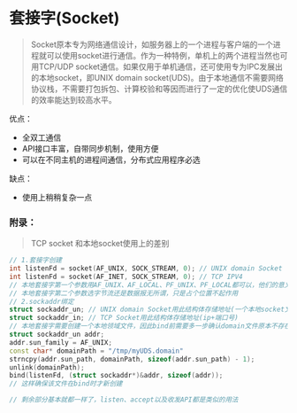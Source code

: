 # 套接字(Socket)

> Socket原本专为网络通信设计，如服务器上的一个进程与客户端的一个进程就可以使用socket进行通信。作为一种特例，单机上的两个进程当然也可用TCP/UDP socket通信。如果仅用于单机通信，还可使用专为IPC发展出的本地socket，即UNIX domain socket(UDS)。由于本地通信不需要网络协议栈，不需要打包拆包、计算校验和等因而进行了一定的优化使UDS通信的效率能达到较高水平。

优点：

- 全双工通信
- API接口丰富，自带同步机制，使用方便
- 可以在不同主机的进程间通信，分布式应用程序必选

缺点：

- 使用上稍稍复杂一点



### 附录：

> TCP socket 和本地socket使用上的差别

```c++
// 1.套接字创建
int listenFd = socket(AF_UNIX, SOCK_STREAM, 0); // UNIX domain Socket
int listenFd = socket(AF_INET, SOCK_STREAM, 0); // TCP IPV4
// 本地套接字第一个参数用AF_UNIX、AF_LOCAL、PF_UNIX、PF_LOCAL都可以，他们的意义有细微差别，但是在内核的宏定义值是一样的
// 本地套接字第二个参数选字节流还是数据报无所谓，只是占个位置不起作用
// 2.sockaddr绑定
struct sockaddr_un; // UNIX domain Socket用此结构体存储地址(一个本地socket文件)
struct sockaddr_in; // TCP Socket用此结构体存储地址(ip+端口号)
// 本地套接字需要创建一个本地领域文件，因此bind前需要多一步确认domain文件原本不存在
struct sockaddr_un addr;
addr.sun_family = AF_UNIX;
const char* domainPath = "/tmp/myUDS.domain"
strncpy(addr.sun_path, domainPath, sizeof(addr.sun_path) - 1);
unlink(domainPath);
bind(listenFd, (struct sockaddr*)&addr, sizeof(addr));
// 这样确保该文件在bind时才新创建

// 剩余部分基本就都一样了，listen、accept以及收发API都是类似的用法
```

